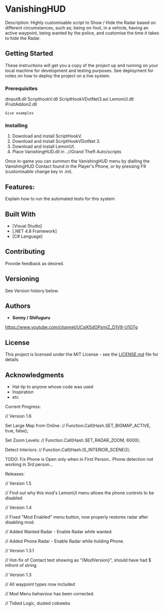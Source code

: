 # VanishingHUD

Description: Highly customisable script to Show / Hide the Radar based on different circumstances, such as; being on-foot, in a vehicle, having an active waypoint, being wanted by the police, and customise the time it takes to hide the Radar. 

## Getting Started

These instructions will get you a copy of the project up and running on your local machine for development and testing purposes. See deployment for notes on how to deploy the project on a live system.

### Prerequisites

dinput8.dll
ScripthookV.dll
ScriptHookVDotNet3.asi
LemonUI.dll
iFruitAddon2.dll

```
Give examples
```

### Installing

1. Download and install ScriptHookV.
2. Download and install ScriptHookVDotNet 3.
3. Download and install LemonUI.
4. Place VanishingHUD.dll in ..//Grand Theft Auto/scripts

Once in-game you can summon the VanishingHUD menu by dialling the VanishingHUD Contact found in the Player's Phone, or by pressing F9 (customisable change key in .ini). 

## Features: 

Explain how to run the automated tests for this system

## Built With

* [Visual Studio]
* [.NET 4.8 Framework]
* [C# Language]

## Contributing

Provide feedback as desired. 

## Versioning

See Version history below. 

## Authors

* **Sonny / Shifuguru**

https://www.youtube.com/channel/UCsiK5dOPsmjZ_D1V9-U1GTg

## License

This project is licensed under the MIT License - see the [LICENSE.md](LICENSE.md) file for details

## Acknowledgments

* Hat tip to anyone whose code was used
* Inspiration
* etc




Current Progress: 

// Version 1.6 

Set Large Map from Online: // Function.Call(Hash.SET_BIGMAP_ACTIVE, true, false);

Set Zoom Levels: // Function.Call(Hash.SET_RADAR_ZOOM, 6000);

Detect Interiors: // Function.Call(Hash.IS_INTERIOR_SCENE());

TODO: Fix Phone is Open only when in First Person.. Phone detection not working in 3rd person... 

Releases: 

// Version 1.5

// Find out why this mod's LemonUI menu allows the phone controls to be disabled



// Version 1.4 

// Fixed "Mod Enabled" menu button, now properly restores radar after disabling mod. 

// Added Wanted Radar - Enable Radar while wanted.

// Added Phone Radar - Enable Radar while holding Phone.

 
// Version 1.3.1 

// Hot-fix of Contact text showing as "{ModVersion}", should have had $ infront of string



// Version 1.3

// All waypoint types now included 

// Mod Menu behaviour has been corrected. 

// Tidied Logic, dusted cobwebs 

